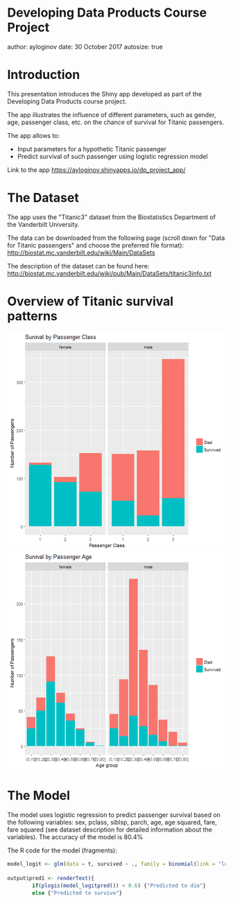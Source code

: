 
Developing Data Products Course Project
========================================================
author: ayloginov
date: 30 October 2017
autosize: true

Introduction
========================================================

This presentation introduces the Shiny app developed as part of the Developing Data Products course project.

The app illustrates the influence of different parameters, such as gender, age, passenger class, etc. on the chance of survival for Titanic passengers.

The app allows to:

- Input parameters for a hypothetic Titanic passenger
- Predict survival of such passenger using logistic regression model


Link to the app <https://ayloginov.shinyapps.io/dp_project_app/>


The Dataset
========================================================

The app uses the "Titanic3" dataset from the Biostatistics Department of the Vanderbilt University. 

The data can be downloaded from the following page (scroll down for "Data for Titanic passengers" and choose the preferred file format):
<http://biostat.mc.vanderbilt.edu/wiki/Main/DataSets>

The description of the dataset can be found here:
<http://biostat.mc.vanderbilt.edu/wiki/pub/Main/DataSets/titanic3info.txt>


Overview of Titanic survival patterns
========================================================


![plot of chunk unnamed-chunk-1](project_presentation-figure/unnamed-chunk-1-1.png)![plot of chunk unnamed-chunk-1](project_presentation-figure/unnamed-chunk-1-2.png)


The Model
========================================================

The model uses logistic regression to predict passenger survival based on the following variables: sex, pclass, siblsp, parch, age, age squared, fare, fare squared (see dataset description for detailed information about the variables). The accuracy of the model is 80.4%  

The R code for the model (fragments):

```r
model_logit <- glm(data = t, survived ~ ., family = binomial(link = "logit"), x = TRUE)

output$pred1 <- renderText({
        if(plogis(model_logitpred()) < 0.6) {"Predicted to die"}
        else {"Predicted to survive"}
```

